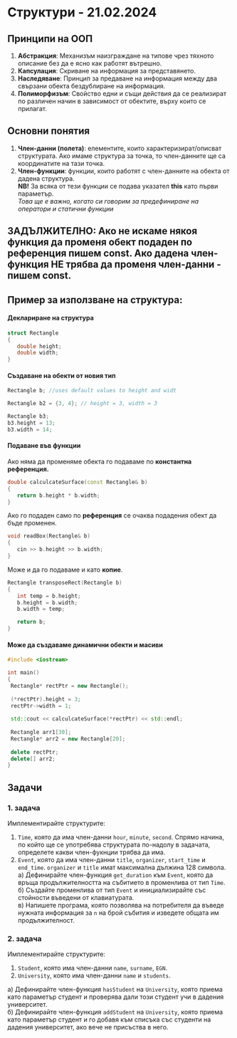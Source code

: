 # Структури - 21.02.2024

## Принципи на ООП
1. **Абстракция**: Механизъм наизграждане на типове чрез тяхното описание без да е ясно как работят вътрешно.
2. **Капсулация**: Скриване на информация за представянето.
3. **Наследяване**: Принцип за предаване на информация между два свързани обекта бездублиране на информация.
4. **Полиморфизъм**: Свойство едни и същи действия да се реализират по различен начин в зависимост от обектите, върху които се прилагат.

## Основни понятия
1. **Член-данни (полета)**: елементите, които характеризират/описват структурата. Ако имаме структура за точка, то член-данните ще са координатите на тази точка.
2. **Член-функции**: функции, които работят с член-данните на обекта от дадена структура.    
**NB!** За всяка от тези функции се подава указател **this** като първи параметър.    
*Това ще е важно, когато си говорим за предефиниране на оператори и статични функции*

## ЗАДЪЛЖИТЕЛНО: Ако не искаме някоя функция да променя обект подаден по референция пишем **const**. Ако дадена член-функция НЕ трябва да променя член-данни - пишем **const**.


## Пример за използване на структура:
#### Деклариране на структура
 ```c++
struct Rectangle
{
	double height;
	double width;
}
 ```

####  Създаване на обекти от новия тип
 ```c++
Rectangle b; //uses default values to height and widt

Rectangle b2 = {3, 4}; // height = 3, width = 3

Rectangle b3;
b3.height = 13;
b3.width = 14;
 ```
	
#### Подаване във функции
Ако няма да променяме обекта го подаваме по **константна референция.**
 ```c++
double calculcateSurface(const Rectangle& b)
{
    return b.height * b.width;
}
```
Ако го подаден само по **референция** се очаква подадения обект да бъде променен. 
   
 ```c++
void readBox(Rectangle& b)
{
    cin >> b.height >> b.width;
}
 ```
Може и да го подаваме и като **копие**.
 ```c++
Rectangle transposeRect(Rectangle b)
{
    int temp = b.height;
    b.height = b.width;
    b.width = temp;

    return b;
}
```
#### Може да създаваме динамични обекти и масиви
 ```c++
#include <iostream>

int main()
{
  Rectangle* rectPtr = new Rectangle();
  
  (*rectPtr).height = 3;
  rectPtr->width = 1;
  
  std::cout << calculcateSurface(*rectPtr) << std::endl;
  
  Rectangle arr1[30];
  Rectangle* arr2 = new Rectangle[20];
  
  delete rectPtr;
  delete[] arr2;
}
```

## Задачи
### 1. задача
Имплементирайте структурите:
1. `Time`, която да има член-данни `hour`, `minute`, `second`. Спрямо начина, по който ще се употребява структурата по-надолу в задачата, определете какви член-фукнции трябва да има.
2. `Event`, която да има член-данни `title`, `organizer`, `start_time` и `end_time`. `organizer` и `title` имат максимална дължина 128 символа.  
a) Дефинирайте член-функция `get_duration` към `Event`, която да връща продължителността на събитието в променлива от тип `Time`.  
б) Създайте променлива от тип `Event` и инициализирайте със стойности въведени от клавиатурата.   
в) Напишете програма, която позволява на потребителя да въведе нужната информация за `n` на брой събития и изведете общата им продължителност.

### 2. задача
Имплементирайте структурите:
 1. `Student`, която има член-данни `name`, `surname`, `EGN`. 
 2. `University`, която има член-данни `name` и `students`.

а) Дефинирайте член-функция `hasStudent` на `University`, която приема като параметър студент и проверява дали този студент учи в дадения университет.  
б) Дефинирайте член-функция `addStudent` на `University`, която приема като параметър студент и го добавя към списъка със студенти на дадения университет, ако вече не присъства в него.
